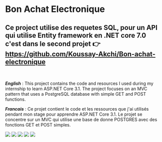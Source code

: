# Bon Achat Electronique
## Ce project utilise des requetes SQL, pour un API qui utilise Entity framework en .NET core 7.0 c'est dans le second projet 👉 https://github.com/Koussay-Akchi/Bon-achat-electronique
<br>

***English*** : This project contains the code and resources I used during my internship to learn ASP.NET Core 3.1. The project focuses on an MVC pattern that uses a PostgreSQL database with simple GET and POST functions.
<br>

***Francais*** : Ce projet contient le code et les ressources que j'ai utilisés pendant mon stage pour apprendre ASP.NET Core 3.1. Le projet se concentre sur un MVC qui utilise une base de donne POSTGRES avec des fonctions GET et POST simples.
<br>

![](https://i.imgur.com/TwVnBGd.png)
![](https://i.imgur.com/eJBl0wu.png)
![](https://i.imgur.com/vQOAjU9.png)
![](https://i.imgur.com/kVjNzSr.png)
![](https://i.imgur.com/RCDNMvi.png)

